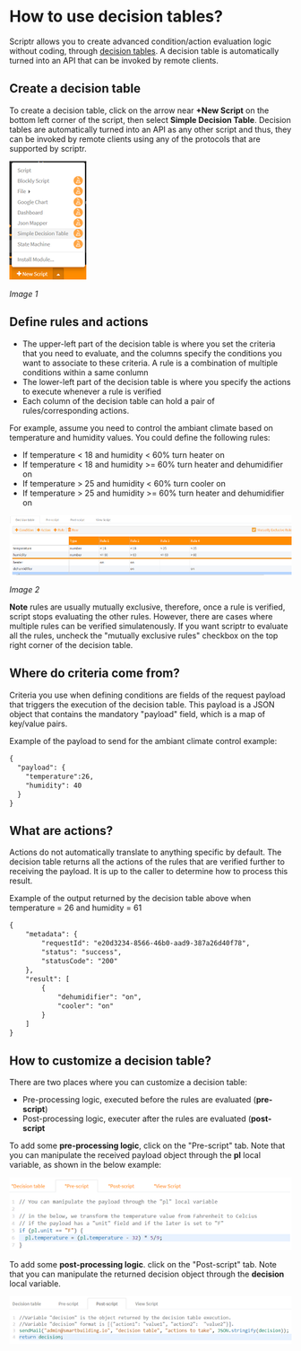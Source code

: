 # How to use decision tables?

Scriptr allows you to create advanced condition/action evaluation logic without coding, through [decision tables](https://en.wikipedia.org/wiki/Decision_table). A decision table is automatically turned into an API that can be invoked by remote clients.

## Create a decision table

To create a decision table, click on the arrow near **+New Script** on the bottom left corner of the script, then select **Simple Decision Table**. Decision tables are automatically turned into an API as any other script and thus, they can be invoked by remote clients using any of the protocols that are supported by scriptr.

![New Decision Table](./images/create_decision_table.png)

*Image 1*

## Define rules and actions

- The upper-left part of the decision table is where you set the criteria that you need to evaluate, and the columns specify the conditions you want to associate to these criteria. A rule is a combination of multiple conditions within a same conlumn
- The lower-left part of the decision table is where you specify the actions to execute whenever a rule is verified
- Each column of the decision table can hold a pair of rules/corresponding actions.

For example, assume you need to control the ambiant climate based on temperature and humidity values. You could define the following rules:

- If temperature < 18 and humidity < 60%  turn heater on
- If temperature < 18 and humidity >= 60% turn heater and dehumidifier on 
- If temperature > 25 and humidity < 60%  turn cooler on
- If temperature > 25 and humidity >= 60% turn heater and dehumidifier on 

![Ambiant climate control](./images/decision_table.png)

*Image 2*

**Note** rules are usually mutually exclusive, therefore, once a rule is verified, script stops evaluating the other rules. However, there are cases where multiple rules can be verified simulatenously. If you want scriptr to evaluate all the rules, uncheck the "mutually exclusive rules" checkbox on the top right corner of the decision table.

## Where do criteria come from?

Criteria you use when defining conditions are fields of the request payload that triggers the execution of the decision table. This payload is a JSON object that contains the mandatory "payload" field, which is a map of key/value pairs.

Example of the payload to send for the ambiant climate control example:
```
{
  "payload": {
    "temperature":26,
    "humidity": 40
  }
}
```

## What are actions?

Actions do not automatically translate to anything specific by default. The decision table returns all the actions of the rules that are verified further to receiving the payload. It is up to the caller to determine how to process this result.

Example of the output returned by the decision table above when temperature = 26 and humidity = 61
```
{
	"metadata": {
		"requestId": "e20d3234-8566-46b0-aad9-387a26d40f78",
		"status": "success",
		"statusCode": "200"
	},
	"result": [
		{
			"dehumidifier": "on",
			"cooler": "on"
		}
	]
}
```
## How to customize a decision table?

There are two places where you can customize a decision table:
- Pre-processing logic, executed before the rules are evaluated (**pre-script**)
- Post-processing logic, executer after the rules are evaluated (**post-script**

To add some **pre-processing logic**, click on the  "Pre-script" tab. Note that you can manipulate the received payload object through the **pl** local variable, as shown in the below example:

![Pre-processing](./images/pre-processing.png)

To add some **post-processing logic**. click on the  "Post-script" tab. Note that you can manipulate the returned decision object through the **decision** local variable. 

![Post-processing](./images/post-processing.png)





